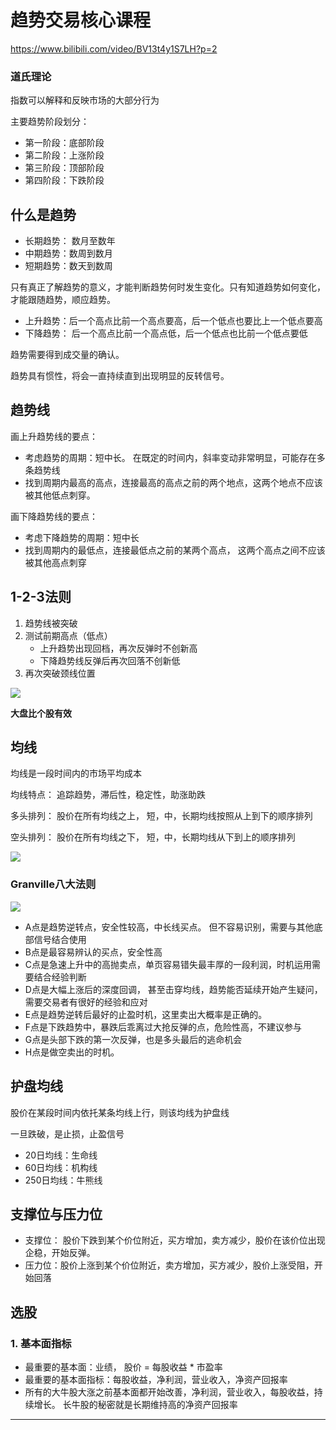 # 趋势交易核心课程

https://www.bilibili.com/video/BV13t4y1S7LH?p=2

### 道氏理论

指数可以解释和反映市场的大部分行为

主要趋势阶段划分：

- 第一阶段：底部阶段
- 第二阶段：上涨阶段
- 第三阶段：顶部阶段
- 第四阶段：下跌阶段

## 什么是趋势

- 长期趋势： 数月至数年
- 中期趋势：数周到数月
- 短期趋势：数天到数周

只有真正了解趋势的意义，才能判断趋势何时发生变化。只有知道趋势如何变化，才能跟随趋势，顺应趋势。

- 上升趋势：后一个高点比前一个高点要高，后一个低点也要比上一个低点要高
- 下降趋势： 后一个高点比前一个高点低，后一个低点也比前一个低点要低

趋势需要得到成交量的确认。

趋势具有惯性，将会一直持续直到出现明显的反转信号。

## 趋势线

画上升趋势线的要点：

- 考虑趋势的周期：短中长。 在既定的时间内，斜率变动非常明显，可能存在多条趋势线
- 找到周期内最高的高点，连接最高的高点之前的两个地点，这两个地点不应该被其他低点刺穿。

画下降趋势线的要点：

- 考虑下降趋势的周期：短中长
- 找到周期内的最低点，连接最低点之前的某两个高点， 这两个高点之间不应该被其他高点刺穿

## 1-2-3法则

1. 趋势线被突破
2. 测试前期高点（低点）
   - 上升趋势出现回档，再次反弹时不创新高
   - 下降趋势线反弹后再次回落不创新低
3. 再次突破颈线位置

![](.\img\趋势交易1.png)

**大盘比个股有效**

## 均线

均线是一段时间内的市场平均成本

均线特点： 追踪趋势，滞后性，稳定性，助涨助跌

多头排列： 股价在所有均线之上， 短，中，长期均线按照从上到下的顺序排列

空头排列： 股价在所有均线之下， 短，中，长期均线从下到上的顺序排列

![](.\img\趋势交易2.png)

### Granville八大法则

![](.\img\趋势交易3.png)

- A点是趋势逆转点，安全性较高，中长线买点。 但不容易识别，需要与其他底部信号结合使用
- B点是最容易辨认的买点，安全性高
- C点是急速上升中的高抛卖点，单页容易错失最丰厚的一段利润，时机运用需要结合经验判断
- D点是大幅上涨后的深度回调， 甚至击穿均线，趋势能否延续开始产生疑问，需要交易者有很好的经验和应对
- E点是趋势逆转后最好的止盈时机，这里卖出大概率是正确的。
- F点是下跌趋势中，暴跌后乖离过大抢反弹的点，危险性高，不建议参与
- G点是头部下跌的第一次反弹，也是多头最后的逃命机会
- H点是做空卖出的时机。

## 护盘均线

股价在某段时间内依托某条均线上行，则该均线为护盘线

一旦跌破，是止损，止盈信号

- 20日均线：生命线
- 60日均线：机构线
- 250日均线：牛熊线

## 支撑位与压力位

- 支撑位： 股价下跌到某个价位附近，买方增加，卖方减少，股价在该价位出现企稳，开始反弹。
- 压力位：股价上涨到某个价位附近，卖方增加，买方减少，股价上涨受阻，开始回落

## 选股

### 1. 基本面指标

- 最重要的基本面：业绩， 股价 = 每股收益 * 市盈率
- 最重要的基本面指标：每股收益，净利润，营业收入，净资产回报率
- 所有的大牛股大涨之前基本面都开始改善，净利润，营业收入，每股收益，持续增长。 长牛股的秘密就是长期维持高的净资产回报率

---

